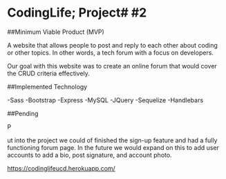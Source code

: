 # CodingLife;  Project# #2

##Minimum Viable Product (MVP)

A website that allows people to post and reply to each other about coding or other topics. In other words, a tech forum with a focus on developers.

Our goal with this website was to create an online forum that would cover the CRUD criteria effectively.

##Implemented Technology

-Sass
-Bootstrap
-Express
-MySQL
-JQuery
-Sequelize
-Handlebars


##Pending

P

ut into the project we could of finished the sign-up feature and had a fully functioning forum page.
In the future we would expand on this to add user accounts to add a bio, post signature, and account photo.

https://codinglifeucd.herokuapp.com/


